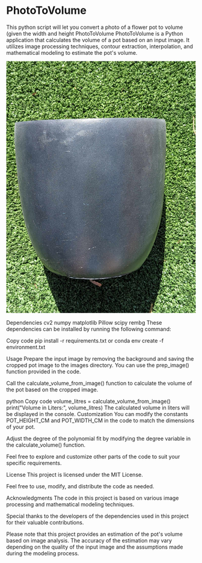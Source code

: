# PhotoToVolume
This python script will let you convert a photo of a flower pot to volume (given the width and height
PhotoToVolume
PhotoToVolume is a Python application that calculates the volume of a pot based on an input image. It utilizes image processing techniques, contour extraction, interpolation, and mathematical modeling to estimate the pot's volume.






![Need photo look like this:](test\data\black_pot_276x276x11l.jpg)


Dependencies
cv2
numpy
matplotlib
Pillow
scipy
rembg
These dependencies can be installed by running the following command:

Copy code
pip install -r requirements.txt
or
conda env create -f environment.txt

Usage
Prepare the input image by removing the background and saving the cropped pot image to the images directory. You can use the prep_image() function provided in the code.

Call the calculate_volume_from_image() function to calculate the volume of the pot based on the cropped image.

python
Copy code
volume_litres = calculate_volume_from_image()
print("Volume in Liters:", volume_litres)
The calculated volume in liters will be displayed in the console.
Customization
You can modify the constants POT_HEIGHT_CM and POT_WIDTH_CM in the code to match the dimensions of your pot.

Adjust the degree of the polynomial fit by modifying the degree variable in the calculate_volume() function.

Feel free to explore and customize other parts of the code to suit your specific requirements.

License
This project is licensed under the MIT License.

Feel free to use, modify, and distribute the code as needed.

Acknowledgments
The code in this project is based on various image processing and mathematical modeling techniques.

Special thanks to the developers of the dependencies used in this project for their valuable contributions.

Please note that this project provides an estimation of the pot's volume based on image analysis. The accuracy of the estimation may vary depending on the quality of the input image and the assumptions made during the modeling process.
